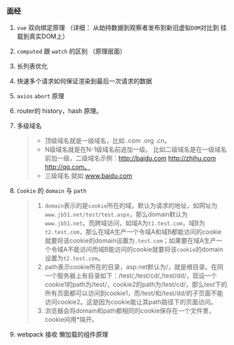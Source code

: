 ### 面经
1. `vue` 双向绑定原理 （详细： 从劫持数据到观察者发布到新旧虚拟`DOM`对比到 挂载到真实DOM上）
2. `computed` 跟 `watch` 的区别 （原理层面）
3. 长列表优化
4. 快速多个请求如何保证渲染到最后一次请求的数据
5. `axios` `abort` 原理
6. router的 history，hash 原理。

7. 多级域名
    > + 顶级域名就是一级域名，比如 .com .org .cn。
    > + N级域名就是在N-1级域名前追加一级。 比如二级域名是在一级域名前加一级，二级域名示例：http://baidu.com http://zhihu.com http://qq.com。
    > + 三级域名 就如 www.baidu.com 

8. `Cookie` 的 `domain` 与 `path`
    > 1. `domain`表示的是`cookie`所在的域，默认为请求的地址，如网址为`www.jb51.net/test/test.aspx`，那么domain默认为`www.jb51.net`。而跨域访问，如域A为`t1.test.com`，域B为`t2.test.com`，那么在域A生产一个令域A和域B都能访问的cookie就要将该cookie的domain设置为`.test.com`；如果要在域A生产一个令域A不能访问而域B能访问的cookie就要将该`cookie`的domain设置为`t2.test.com`。
    > 2. path表示cookie所在的目录，asp.net默认为/，就是根目录。在同一个服务器上有目录如下：/test/,/test/cd/,/test/dd/，现设一个cookie1的path为/test/，cookie2的path为/test/cd/，那么test下的所有页面都可以访问到cookie1，而/test/和/test/dd/的子页面不能访问cookie2。这是因为cookie能让其path路径下的页面访问。
    > 3. 浏览器会将domain和path都相同的cookie保存在一个文件里，cookie间用*隔开。

9. webpack 接收 懒加载的组件原理
